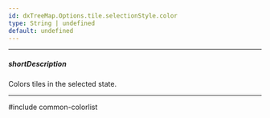 ```yaml
---
id: dxTreeMap.Options.tile.selectionStyle.color
type: String | undefined
default: undefined
---
```

---
##### shortDescription
Colors tiles in the selected state.

---
#include common-colorlist